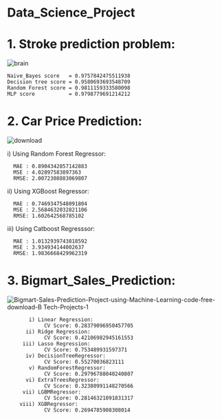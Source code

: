 # Data_Science_Project
# 1. Stroke prediction problem:
![brain](https://user-images.githubusercontent.com/77626222/141261640-8f46c38e-973e-4365-980d-75175cc8845d.jpg)


    Naive_Bayes score   = 0.9757842475511938
    Decision tree score = 0.9580693693548709
    Random Forest score = 0.9811159333580098 
    MLP score           = 0.9798779691214212
  
# 2. Car Price Prediction:
![download](https://user-images.githubusercontent.com/77626222/141260960-7f2708c9-7ac6-4223-bd9c-83661e6e92ab.png)

  i) Using Random Forest Regressor:
  
      MAE : 0.8904342857142883
      MSE : 4.02897583897363
      RMSE: 2.0072308883069807
      
  ii) Using XGBoost Regressor:
  
      MAE : 0.7469347548091804
      MSE : 2.5684632032821106
      RMSE: 1.602642568785102
      
  iii) Using Catboost Regresssor:
  
      MAE : 1.0132939743818592
      MSE : 3.934934144002637
      RMSE: 1.9836668429962319
      
# 3. Bigmart_Sales_Prediction:
![Bigmart-Sales-Prediction-Project-using-Machine-Learning-code-free-download-B Tech-Projects-1](https://user-images.githubusercontent.com/77626222/141410287-1da5b137-caee-459c-9026-91796a6fdd28.jpg)

           i) Linear Regression:
                CV Score: 0.28379096950457705
          ii) Ridge Regression:
                CV Score: 0.42106982945161553
         iii) Lasso Regression:
                CV Score: 0.753489931597371
          iv) DecisionTreeRegressor:
                CV Score: 0.55270036823111
           v) RandomForestRegressor:
                CV Score: 0.29796788040240807
          vi) ExtraTreesRegressor:
                CV Score: 0.32380991148270566
         vii) LGBMRegressor:
                CV Score: 0.28146321091831317
        viii) XGBRegressor:
                CV Score: 0.2694785908308014
        

